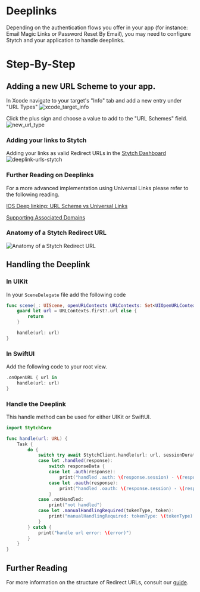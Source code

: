 # Deeplinks
Depending on the authentication flows you offer in your app (for instance: Email Magic Links or Password Reset By Email), you may need to configure Stytch and your application to handle deeplinks.

# Step-By-Step
## Adding a new URL Scheme to your app.
In Xcode navigate to your target's "Info" tab and add a new entry under "URL Types"
![xcode_target_info](assets/xcode_target_info.png)

Click the plus sign and choose a value to add to the "URL Schemes" field.
![new_url_type](assets/new_url_type.png)

### Adding your links to Stytch
Adding your links as valid Redirect URLs in the [Stytch Dashboard](https://stytch.com/dashboard/redirect-urls)
![deeplink-urls-stytch](assets/deeplink-urls-stytch.png)

### Further Reading on Deeplinks 
For a more advanced implementation using Universal Links please refer to the following reading.

[IOS Deep linking: URL Scheme vs Universal Links](https://medium.com/wolox/ios-deep-linking-url-scheme-vs-universal-links-50abd3802f97)

[Supporting Associated Domains](https://developer.apple.com/documentation/Xcode/supporting-associated-domains)

### Anatomy of a Stytch Redirect URL
![Anatomy of a Stytch Redirect URL](assets/stytch-redirect-url-anatomy.svg)

## Handling the Deeplink

### In UIKit
In your `SceneDelegate` file add the following code
```swift
func scene(_: UIScene, openURLContexts URLContexts: Set<UIOpenURLContext>) {
    guard let url = URLContexts.first?.url else {
        return
    }

    handle(url: url)
}
```

### In SwiftUI
Add the following code to your root view.
```swift
.onOpenURL { url in
    handle(url: url)
}
```

### Handle the Deeplink
This handle method can be used for either UIKit or SwiftUI.
```swift
import StytchCore

func handle(url: URL) {
    Task {
        do {
            switch try await StytchClient.handle(url: url, sessionDuration: 5) {
            case let .handled(response):
                switch responseData {
                case let .auth(response):
                    print("handled .auth: \(response.session) - \(response.user)")
                case let .oauth(response):
                    print("handled .oauth: \(response.session) - \(response.user)")
                }
            case .notHandled:
                print("not handled")
            case let .manualHandlingRequired(tokenType, token):
                print("manualHandlingRequired: tokenType: \(tokenType) - token: \(token)")
            }
        } catch {
            print("handle url error: \(error)")
        }
    }
}
```

## Further Reading
For more information on the structure of Redirect URLs, consult our [guide](https://stytch.com/docs/guides/dashboard/redirect-urls).
